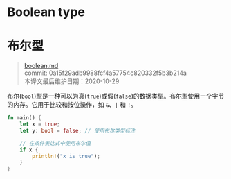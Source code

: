# Boolean type
# 布尔型

>[boolean.md](https://github.com/rust-lang/reference/blob/master/src/types/boolean.md)\
>commit: 0a15f29adb9988fcf4a57754c820332f5b3b214a \
>本译文最后维护日期：2020-10-29

布尔(`bool`)型是一种可以为真(`true`)或假(`false`)的数据类型。布尔型使用一个字节的内存。它用于比较和按位操作，如 `&`、`|` 和 `!`。

```rust
fn main() {
    let x = true;
    let y: bool = false; // 使用布尔类型标注

    // 在条件表达式中使用布尔值
    if x {
        println!("x is true");
    }
}
```

<!-- 2020-11-3 -->
<!-- checked -->
